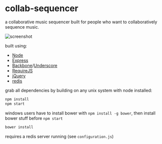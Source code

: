 # collab-sequencer

a collaborative music sequencer built for people who want to collaboratively sequence music.

![screenshot](http://i.imgur.com/ycIJ5WH.png)

built using:

* [Node](http://nodejs.org/)
* [Express](http://expressjs.com/)
* [Backbone](http://backbonejs.org/)/[Underscore](http://underscorejs.org/)
* [RequireJS](http://requirejs.org/)
* [jQuery](http://jquery.com/)
* [redis](http://redis.io/)

grab all dependencies by building on any unix system with node installed:

```bash
npm install
npm start
```

windows users have to install bower with `npm install -g bower`, then install bower stuff before `npm start`

```bash
bower install
```

requires a redis server running (see `configuration.js`)
